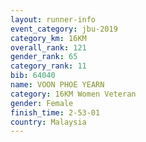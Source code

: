 ```yaml
---
layout: runner-info 
event_category: jbu-2019 
category_km: 16KM  
overall_rank: 121
gender_rank: 65
category_rank: 11
bib: 64040
name: VOON PHOE YEARN
category: 16KM Women Veteran
gender: Female
finish_time: 2-53-01
country: Malaysia
---
```

